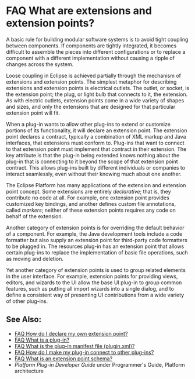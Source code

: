

FAQ What are extensions and extension points?
=============================================

A basic rule for building modular software systems is to avoid tight coupling between components. If components are tightly integrated, it becomes difficult to assemble the pieces into different configurations or to replace a component with a different implementation without causing a ripple of changes across the system.

Loose coupling in Eclipse is achieved partially through the mechanism of extensions and extension points. The simplest metaphor for describing extensions and extension points is electrical outlets. The outlet, or socket, is the extension point; the plug, or light bulb that connects to it, the extension. As with electric outlets, extension points come in a wide variety of shapes and sizes, and only the extensions that are designed for that particular extension point will fit.

When a plug-in wants to allow other plug-ins to extend or customize portions of its functionality, it will declare an extension point. The extension point declares a contract, typically a combination of XML markup and Java interfaces, that extensions must conform to. Plug-ins that want to connect to that extension point must implement that contract in their extension. The key attribute is that the plug-in being extended knows nothing about the plug-in that is connecting to it beyond the scope of that extension point contract. This allows plug-ins built by different individuals or companies to interact seamlessly, even without their knowing much about one another.

The Eclipse Platform has many applications of the extension and extension point concept. Some extensions are entirely _declarative_; that is, they contribute no code at all. For example, one extension point provides customized key bindings, and another defines custom file annotations, called _markers_; neither of these extension points requires any code on behalf of the extension.

Another category of extension points is for overriding the default behavior of a component. For example, the Java development tools include a code formatter but also supply an extension point for third-party code formatters to be plugged in. The resources plug-in has an extension point that allows certain plug-ins to replace the implementation of basic file operations, such as moving and deletion.

Yet another category of extension points is used to group related elements in the user interface. For example, extension points for providing views, editors, and wizards to the UI allow the base UI plug-in to group common features, such as putting all import wizards into a single dialog, and to define a consistent way of presenting UI contributions from a wide variety of other plug-ins.

See Also:
---------

*   [FAQ How do I declare my own extension point?](./FAQ_How_do_I_declare_my_own_extension_point.md "FAQ How do I declare my own extension point?")
*   [FAQ What is a plug-in?](./FAQ_What_is_a_plug-in.md "FAQ What is a plug-in?")
*   [FAQ What is the plug-in manifest file (plugin.xml)?](./FAQ_What_is_the_plug-in_manifest_file_plugin_xml.md "FAQ What is the plug-in manifest file (plugin.xml)?")
*   [FAQ How do I make my plug-in connect to other plug-ins?](./FAQ_How_do_I_make_my_plug-in_connect_to_other_plug-ins.md "FAQ How do I make my plug-in connect to other plug-ins?")
*   [FAQ What is an extension point schema?](./FAQ_What_is_an_extension_point_schema.md "FAQ What is an extension point schema?")
*   _Platform Plug-in Developer Guide_ under Programmer's Guide, Platform architecture


